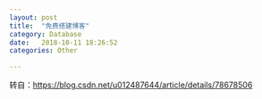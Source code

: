 ```yaml
---
layout: post
title:  "免费搭建博客"
category: Database
date:   2018-10-11 18:26:52
categories: Other

---
```





转自：https://blog.csdn.net/u012487644/article/details/78678506

